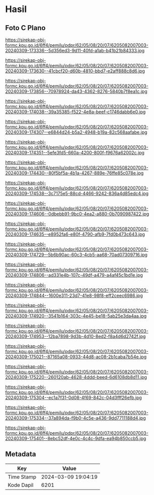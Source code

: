 # Hasil

## Foto C Plano

https://sirekap-obj-formc.kpu.go.id/6ff4/pemilu/pdpr/62/05/08/20/07/6205082007003-20240309-173336--5d356ed3-9d11-40fd-a1ab-b41b21b84333.jpg

https://sirekap-obj-formc.kpu.go.id/6ff4/pemilu/pdpr/62/05/08/20/07/6205082007003-20240309-173630--41cbcf20-d60b-4810-bbd7-e2aff888c8d6.jpg

https://sirekap-obj-formc.kpu.go.id/6ff4/pemilu/pdpr/62/05/08/20/07/6205082007003-20240309-173856--70978924-da43-4362-8276-5840b7f8ea1c.jpg

https://sirekap-obj-formc.kpu.go.id/6ff4/pemilu/pdpr/62/05/08/20/07/6205082007003-20240309-174038--39a35385-f522-4e8a-beef-c1746dabb6e0.jpg

https://sirekap-obj-formc.kpu.go.id/6ff4/pemilu/pdpr/62/05/08/20/07/6205082007003-20240309-174307--e6844d24-b5a2-4948-b19a-82c568aafabe.jpg

https://sirekap-obj-formc.kpu.go.id/6ff4/pemilu/pdpr/62/05/08/20/07/6205082007003-20240309-174351--5efe3fd5-660a-4200-800f-f9676a62002c.jpg

https://sirekap-obj-formc.kpu.go.id/6ff4/pemilu/pdpr/62/05/08/20/07/6205082007003-20240309-174430--80f5bf5a-4b1a-4267-889e-76ffe85c078e.jpg

https://sirekap-obj-formc.kpu.go.id/6ff4/pemilu/pdpr/62/05/08/20/07/6205082007003-20240309-174538--3c7175e5-88cd-4466-9242-836a4d85edc4.jpg

https://sirekap-obj-formc.kpu.go.id/6ff4/pemilu/pdpr/62/05/08/20/07/6205082007003-20240309-174606--0dbebb91-9bc0-4ea2-a880-0b7090987422.jpg

https://sirekap-obj-formc.kpu.go.id/6ff4/pemilu/pdpr/62/05/08/20/07/6205082007003-20240309-174635--e8952fa6-e80f-4790-afb9-7fd0b473c643.jpg

https://sirekap-obj-formc.kpu.go.id/6ff4/pemilu/pdpr/62/05/08/20/07/6205082007003-20240309-174729--5b6b90ac-60c3-4cb5-aa68-70ad07309716.jpg

https://sirekap-obj-formc.kpu.go.id/6ff4/pemilu/pdpr/62/05/08/20/07/6205082007003-20240309-174806--ad331e4b-107c-49df-a479-a4af45c1bd1e.jpg

https://sirekap-obj-formc.kpu.go.id/6ff4/pemilu/pdpr/62/05/08/20/07/6205082007003-20240309-174844--1600e311-23d7-41e8-98f8-eff2ceec6986.jpg

https://sirekap-obj-formc.kpu.go.id/6ff4/pemilu/pdpr/62/05/08/20/07/6205082007003-20240309-174920--3541b164-303c-4e45-be18-5ab25e3da4aa.jpg

https://sirekap-obj-formc.kpu.go.id/6ff4/pemilu/pdpr/62/05/08/20/07/6205082007003-20240309-174953--12ba7898-9d3b-4d10-8ed2-f8a4d6d2742f.jpg

https://sirekap-obj-formc.kpu.go.id/6ff4/pemilu/pdpr/62/05/08/20/07/6205082007003-20240309-175021--87165a08-0933-44d8-ac08-2b1caba7b54e.jpg

https://sirekap-obj-formc.kpu.go.id/6ff4/pemilu/pdpr/62/05/08/20/07/6205082007003-20240309-175220--260120ab-4628-4ddd-beed-6d6108db8d11.jpg

https://sirekap-obj-formc.kpu.go.id/6ff4/pemilu/pdpr/62/05/08/20/07/6205082007003-20240309-175304--ec1a7f31-0d08-4f69-842c-04d3fff26efb.jpg

https://sirekap-obj-formc.kpu.go.id/6ff4/pemilu/pdpr/62/05/08/20/07/6205082007003-20240309-175334--37a894da-f9b0-4c5e-a436-9dd7711188d4.jpg

https://sirekap-obj-formc.kpu.go.id/6ff4/pemilu/pdpr/62/05/08/20/07/6205082007003-20240309-175401--8ebc52df-4e0c-4c4c-9dfa-ea94b850ccb5.jpg


## Metadata

| Key        | Value               |
| ---------- | ------------------- |
| Time Stamp | 2024-03-09 19:04:19 |
| Kode Dapil | 6201                |



